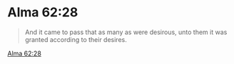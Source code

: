 # Alma 62:28

> And it came to pass that as many as were desirous, unto them it was granted according to their desires.

[Alma 62:28](https://www.churchofjesuschrist.org/study/scriptures/bofm/alma/62?lang=eng&id=p28#p28)


